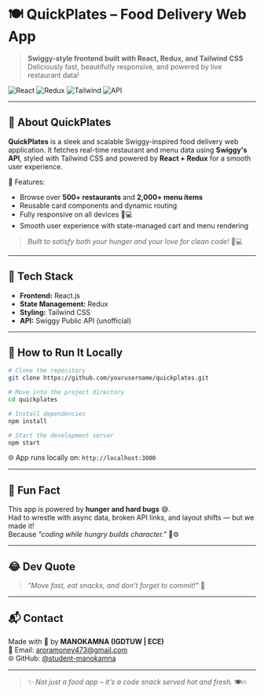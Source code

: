 # 🍽️ QuickPlates – Food Delivery Web App

> **Swiggy-style frontend built with React, Redux, and Tailwind CSS**  
> Deliciously fast, beautifully responsive, and powered by live restaurant data!

![React](https://img.shields.io/badge/React-Frontend-blue?style=flat-square)
![Redux](https://img.shields.io/badge/Redux-State--Manager-purple?style=flat-square)
![Tailwind](https://img.shields.io/badge/TailwindCSS-Styling-teal?style=flat-square)
![API](https://img.shields.io/badge/Swiggy-API-orange?style=flat-square)

---

## 🍕 About QuickPlates

**QuickPlates** is a sleek and scalable Swiggy-inspired food delivery web application. It fetches real-time restaurant and menu data using **Swiggy's API**, styled with Tailwind CSS and powered by **React + Redux** for a smooth user experience.

🎯 Features:
- Browse over **500+ restaurants** and **2,000+ menu items**
- Reusable card components and dynamic routing
- Fully responsive on all devices 📱💻
- Smooth user experience with state-managed cart and menu rendering

> _Built to satisfy both your hunger and your love for clean code!_ 🍔💻

---

## 🧠 Tech Stack

- **Frontend:** React.js
- **State Management:** Redux
- **Styling:** Tailwind CSS
- **API:** Swiggy Public API (unofficial)

---

## 🚀 How to Run It Locally

```bash
# Clone the repository
git clone https://github.com/yourusername/quickplates.git

# Move into the project directory
cd quickplates

# Install dependencies
npm install

# Start the development server
npm start
```

🌐 App runs locally on: `http://localhost:3000`

---

## 🌟 Fun Fact

This app is powered by **hunger and hard bugs** 😅.  
Had to wrestle with async data, broken API links, and layout shifts — but we made it!  
Because *"coding while hungry builds character."* 🍱⚙️

---

## 😂 Dev Quote

> _"Move fast, eat snacks, and don't forget to commit!"_ 🍟

---

## 📬 Contact

Made with 💙 by **MANOKAMNA (IGDTUW | ECE)**  
📧 Email: aroramoney473@gmail.com  
🌐 GitHub: [@student-manokamna](https://github.com/student-manokamna)

---

> ✨ *Not just a food app – it's a code snack served hot and fresh.* 🍽️🔥
